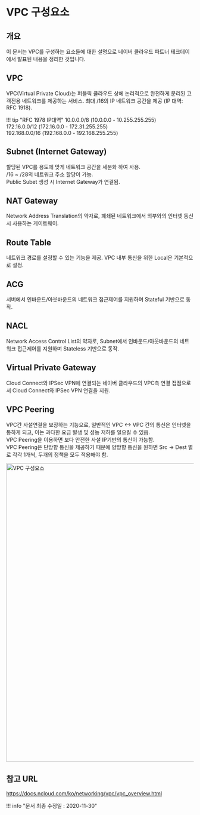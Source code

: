 # VPC 구성요소

## 개요
이 문서는 VPC를 구성하는 요소들에 대한 설명으로 네이버 클라우드 파트너 테크데이에서 발표된 내용을 정리한 것입니다.

## VPC
VPC(Virtual Private Cloud)는 퍼블릭 클라우드 상에 논리적으로 완전하게 분리된 고객전용 네트워크를 제공하는 서비스.
최대 /16의 IP 네트워크 공간을 제공 (IP 대역: RFC 1918).

!!! tip "RFC 1978 IP대역"
	10.0.0.0/8 (10.0.0.0 - 10.255.255.255)  
	172.16.0.0/12 (172.16.0.0 - 172.31.255.255)  
	192.168.0.0/16 (192.168.0.0 - 192.168.255.255)


## Subnet (Internet Gateway)
할당된 VPC를 용도에 맞게 네트워크 공간을 세분화 하여 사용.  
/16 ~ /28의 네트워크 주소 할당이 가능.  
Public Subet 생성 시 Internet Gateway가 연결됨.

## NAT Gateway
Network Address Translation의 약자로, 폐쇄된 네트워크에서 외부와의 인터넷 동신 시 사용하는 게이트웨이.

## Route Table
네트워크 경로를 설정할 수 있는 기능을 제공. VPC 내부 통신을 위한 Local은 기본적으로 설정.

## ACG
서버에서 인바운드/아웃바운드의 네트워크 접근제어를 지원하며 Stateful 기반으로 동작.

## NACL
Network Access Control List의 약자로, Subnet에서 인바운드/아웃바운드의 네트워크 접근제어를 지원하며 Stateless 기반으로 동작.

## Virtual Private Gateway
Cloud Connect와 IPSec VPN에 연결되는 네이버 클라우드의 VPC측 연결 접점으로서 Cloud Connect와 IPSec VPN 연결을 지원.

## VPC Peering
VPC간 사설연결을 보장하는 기능으로, 일반적인 VPC <-> VPC 간의 통신은 인터넷을 통하게 되고, 이는 과다한 요금 발생 및 성능 저하를 일으킬 수 있음.  
VPC Peering을 이용하면 보다 안전한 사설 IP기반의 통신이 가능함.  
VPC Peering은 단방향 통신을 제공하기 때문에 양방향 통신을 원하면 Src -> Dest 별로 각각 1개씩, 두개의 정책을 모두 적용해야 함.


<img src="../../img/ncp_vpc_element.png" alt="VPC 구성요소" style="width:800px;align:center">


## 참고 URL
<a href="https://docs.ncloud.com/ko/networking/vpc/vpc_overview.html" target="_blank">https://docs.ncloud.com/ko/networking/vpc/vpc_overview.html</a>


!!! info "문서 최종 수정일 : 2020-11-30" 